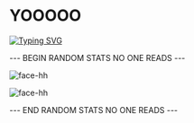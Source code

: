 <h1 align="left">YOOOOO</h1>

[![Typing SVG](https://readme-typing-svg.herokuapp.com?size=30&lines=PHP+will+live)](https://git.io/typing-svg)

--- BEGIN RANDOM STATS NO ONE READS ---

![face-hh](https://github-readme-stats.vercel.app/api?username=depik400&show_icons=true&theme=tokyonight&hide=["issues"])

![face-hh](https://github-readme-stats.vercel.app/api/top-langs?username=depik400&show_icons=true&theme=tokyonight&layout=compact)

--- END RANDOM STATS NO ONE READS ---
